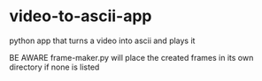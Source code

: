 # video-to-ascii-app
python app that turns a video into ascii and plays it

BE AWARE frame-maker.py will place the created frames in its own directory if none is listed
